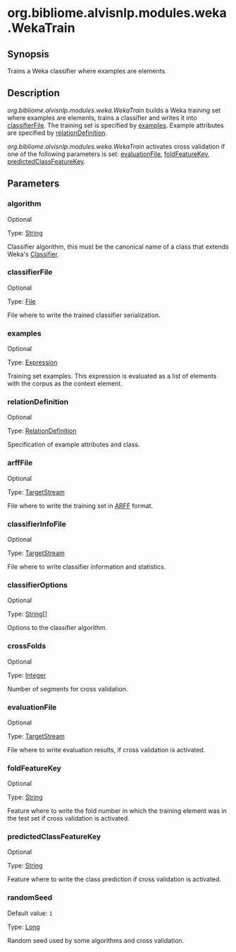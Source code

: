 # org.bibliome.alvisnlp.modules.weka.WekaTrain

## Synopsis

Trains a Weka classifier where examples are elements.

## Description

*org.bibliome.alvisnlp.modules.weka.WekaTrain* builds a Weka training set where examples are elements, trains a classifier and writes it into [classifierFile](#classifierFile). The training set is specified by [examples](#examples). Example attributes are specified by [relationDefinition](#relationDefinition).

*org.bibliome.alvisnlp.modules.weka.WekaTrain* activates cross validation if one of the following parameters is set: [evaluationFile](#evaluationFile), [foldFeatureKey](#foldFeatureKey), [predictedClassFeatureKey](#predictedClassFeatureKey).

## Parameters

<a name="algorithm">

### algorithm

Optional

Type: [String](../converter/java.lang.String)

Classifier algorithm, this must be the canonical name of a class that extends Weka's [Classifier](http://weka.sourceforge.net/doc/weka/classifiers/Classifier.html).

<a name="classifierFile">

### classifierFile

Optional

Type: [File](../converter/java.io.File)

File where to write the trained classifier serialization.

<a name="examples">

### examples

Optional

Type: [Expression](../converter/alvisnlp.corpus.expressions.Expression)

Training set examples. This expression is evaluated as a list of elements with the corpus as the context element.

<a name="relationDefinition">

### relationDefinition

Optional

Type: [RelationDefinition](../converter/org.bibliome.alvisnlp.modules.weka.RelationDefinition)

Specification of example attributes and class.

<a name="arffFile">

### arffFile

Optional

Type: [TargetStream](../converter/org.bibliome.util.streams.TargetStream)

File where to write the training set in [ARFF](http://www.cs.waikato.ac.nz/ml/weka/arff.html) format.

<a name="classifierInfoFile">

### classifierInfoFile

Optional

Type: [TargetStream](../converter/org.bibliome.util.streams.TargetStream)

File where to write classifier information and statistics.

<a name="classifierOptions">

### classifierOptions

Optional

Type: [String[]](../converter/java.lang.String[])

Options to the classifier algorithm.

<a name="crossFolds">

### crossFolds

Optional

Type: [Integer](../converter/java.lang.Integer)

Number of segments for cross validation.

<a name="evaluationFile">

### evaluationFile

Optional

Type: [TargetStream](../converter/org.bibliome.util.streams.TargetStream)

File where to write evaluation results, if cross validation is activated.

<a name="foldFeatureKey">

### foldFeatureKey

Optional

Type: [String](../converter/java.lang.String)

Feature where to write the fold number in which the training element was in the test set if cross validation is activated.

<a name="predictedClassFeatureKey">

### predictedClassFeatureKey

Optional

Type: [String](../converter/java.lang.String)

Feature where to write the class prediction if cross validation is activated.

<a name="randomSeed">

### randomSeed

Default value: `1`

Type: [Long](../converter/java.lang.Long)

Random seed used by some algorithms and cross validation.

